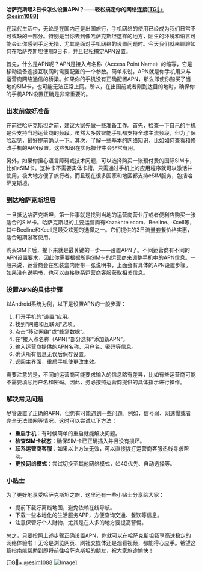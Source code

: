**哈萨克斯坦3日卡怎么设置APN？——轻松搞定你的网络连接[[TG💪+ @esim1088](https://t.me/s/esim1088)]**

在现代生活中，无论是在国内还是出国旅行，手机网络的使用已经成为我们日常不可或缺的一部分。特别是当你去到像哈萨克斯坦这样的地方，陌生的环境和语言可能会让你感到手足无措，尤其是面对手机网络的设置问题时。今天我们就来聊聊如何在哈萨克斯坦使用3日卡，并且轻松搞定APN设置。

首先，什么是APN呢？APN是接入点名称（Access Point Name）的缩写，它是移动设备连接互联网时需要配置的一个参数。简单来说，APN就是你手机用来与运营商网络通信的桥梁。如果你的手机没有正确配置APN，那么即使你购买了当地的SIM卡，也可能无法正常上网。所以，在出国前或者刚到达目的地时，确保你的手机APN设置正确是非常重要的。

### 出发前做好准备

在前往哈萨克斯坦之前，建议大家先做一些准备工作。首先，检查一下自己的手机是否支持当地运营商的频段。虽然大多数智能手机都支持全球主流频段，但为了保险起见，最好提前确认一下。其次，了解一些基本的网络知识，比如如何查看和修改手机的APN设置。这些知识在实际操作中会非常有用。

另外，如果你担心语言障碍或技术问题，可以选择购买一张预付费的国际SIM卡，比如eSIM卡。这种卡不需要实体卡槽，只需通过手机上的应用程序就可以激活并使用，极大地方便了旅行者。而且现在很多国家和地区都支持eSIM服务，包括哈萨克斯坦。

### 到达哈萨克斯坦后

一旦抵达哈萨克斯坦，第一件事就是找到当地的运营商营业厅或者便利店购买一张适合的SIM卡。哈萨克斯坦的主要运营商有Kazakhtelecom、Beeline、Kcell等，其中Beeline和Kcell是最受欢迎的选择之一。它们提供的3日流量套餐价格实惠，适合短期游客使用。

购买SIM卡后，接下来就是最关键的一步——设置APN了。不同运营商有不同的APN设置要求，因此你需要根据所购SIM卡的运营商来调整手机中的APN信息。一般来说，运营商会在包装盒内附带一张说明书，上面会有具体的APN设置步骤。如果没有说明书，也可以直接联系运营商客服获取相关信息。

### 设置APN的具体步骤

以Android系统为例，以下是设置APN的一般步骤：

1. 打开手机的“设置”应用。
2. 找到“网络和互联网”选项。
3. 点击“移动网络”或“蜂窝数据”。
4. 在“接入点名称（APN）”部分选择“添加新APN”。
5. 输入运营商提供的APN名称、用户名、密码等信息。
6. 确认所有信息无误后保存设置。
7. 返回主界面，重启手机使更改生效。

需要注意的是，不同的运营商可能要求输入的信息略有差异，比如有些运营商可能不需要填写用户名和密码。因此，务必按照运营商提供的具体指示进行操作。

### 解决常见问题

尽管设置了正确的APN，但仍有可能遇到一些问题。例如，信号弱、网速慢或者完全无法联网等情况。这时可以尝试以下方法：

- **重启手机**：有时候简单的重启就能解决问题。
- **检查SIM卡状态**：确保SIM卡已正确插入并且没有损坏。
- **联系运营商客服**：如果以上方法无效，可以直接拨打运营商客服热线寻求帮助。
- **更换网络模式**：尝试切换至其他网络模式，如4G优先、自动选择等。

### 小贴士

为了更好地享受哈萨克斯坦之旅，这里还有一些小贴士分享给大家：
- 提前下载好离线地图，避免依赖在线导航。
- 下载一些本地化的生活服务APP，方便查询交通、餐饮等信息。
- 注意保管好个人财物，尤其是在人多的地方要提高警惕。

总之，只要按照上述步骤正确设置APN，你就可以在哈萨克斯坦畅享高速稳定的网络体验啦！无论是浏览网页、刷社交媒体还是观看视频，都能得心应手。希望这篇指南能帮助到即将前往哈萨克斯坦的朋友，祝大家旅途愉快！

[[TG💪+ @esim1088](https://t.me/s/esim1088) ![Image](https://i.postimg.cc/4NQfJmqS/Snipaste-2025-05-13-00-14-12.png)]